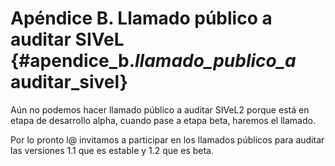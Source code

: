  
# Apéndice B. Llamado público a auditar SIVeL {#apendice_b._llamado_publico_a_ auditar_sivel}

Aún no podemos hacer llamado público a auditar SIVeL2 porque está en etapa de desarrollo alpha, cuando pase a etapa beta, haremos el llamado.

Por lo pronto l@ invitamos a participar en los llamados públicos para auditar las versiones 1.1 que es estable y 1.2 que es beta.


